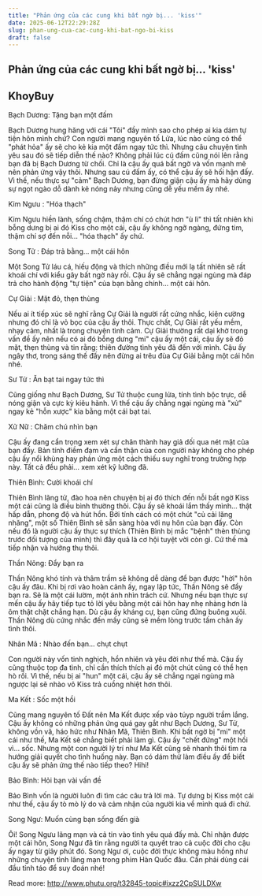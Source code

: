 ```yaml
---
title: "Phản ứng của các cung khi bất ngờ bị... 'kiss'"
date: 2025-06-12T22:29:28Z
slug: phan-ung-cua-cac-cung-khi-bat-ngo-bi-kiss
draft: false
---
```


## Phản ứng của các cung khi bất ngờ bị... 'kiss'

## KhoyBuy

Bạch Dương: Tặng bạn một đấm

Bạch Dương hung hăng với cái "Tôi" đầy mình sao cho phép ai kia dám tự tiện hôn mình chứ? Con người mang nguyên tố Lửa, lúc nào cũng có thể "phát hỏa" ấy sẽ cho kẻ kia một đấm ngay tức thì. Nhưng câu chuyện tình yêu sau đó sẽ tiếp diễn thế nào? Không phải lúc cú đấm cũng nói lên rằng bạn đã bị Bạch Dương từ chối. Chỉ là cậu ấy quá bất ngờ và vốn mạnh mẽ nên phản ứng vậy thôi. Nhưng sau cú đấm ấy, có thể cậu ấy sẽ hối hận đấy. Vì thế, nếu thực sự "cảm" Bạch Dương, bạn đừng giận cậu ấy mà hãy dùng sự ngọt ngào dỗ dành kẻ nóng nảy nhưng cũng dễ yếu mềm ấy nhé.

Kim Ngưu : "Hóa thạch"

Kim Ngưu hiền lành, sống chậm, thậm chí có chút hơn "ù lì" thì tất nhiên khi bỗng dưng bị ai đó Kiss cho một cái, cậu ấy không ngỡ ngàng, đứng tim, thậm chí sợ đến nỗi… "hóa thạch" ấy chứ.

Song Tử : Đáp trả bằng… một cái hôn

Một Song Tử láu cá, hiếu động và thích những điều mới lạ tất nhiên sẽ rất khoái chí với kiểu gây bất ngờ này rồi. Cậu ấy sẽ chẳng ngại ngùng mà đáp trả cho hành động "tự tiện" của bạn bằng chính… một cái hôn.



Cự Giải : Mặt đỏ, thẹn thùng

Nếu ai ít tiếp xúc sẽ nghĩ rằng Cự Giải là người rất cứng nhắc, kiên cường nhưng đó chỉ là vỏ bọc của cậu ấy thôi. Thực chất, Cự Giải rất yếu mềm, nhạy cảm, nhất là trong chuyện tình cảm. Cự Giải thường rất dại khờ trong vấn đề ấy nên nếu có ai đó bỗng dưng "mi" cậu ấy một cái, cậu ấy sẽ đỏ mặt, thẹn thùng và tin rằng: thiên đường tình yêu đã đến với mình. Cậu ấy ngây thơ, trong sáng thế đấy nên đừng ai trêu đùa Cự Giải bằng một cái hôn nhé.

Sư Tử : Ăn bạt tai ngay tức thì

Cũng giống như Bạch Dương, Sư Tử thuộc cung lửa, tính tình bộc trực, dễ nóng giận và cực kỳ kiêu hãnh. Vì thế cậu ấy chẳng ngại ngùng mà "xử" ngay kẻ "hỗn xược" kia bằng một cái bạt tai.

Xử Nữ : Chăm chú nhìn bạn

Cậu ấy đang cẩn trọng xem xét sự chân thành hay giả dối qua nét mặt của bạn đấy. Bản tính điềm đạm và cẩn thận của con người này không cho phép cậu ấy nổi khùng hay phản ứng một cách thiếu suy nghĩ trong trường hợp này. Tất cả đều phải… xem xét kỹ lưỡng đã.

Thiên Bình: Cười khoái chí

Thiên Bình lãng tử, đào hoa nên chuyện bị ai đó thích đến nỗi bất ngờ Kiss một cái cũng là điều bình thường thôi. Cậu ấy sẽ khoái lắm thấy mình… thật hấp dẫn, phong độ và hút hồn. Bởi tính cách có một chút "củ cải lăng nhăng", một số Thiên Bình sẽ sẵn sàng hòa với nụ hôn của bạn đấy. Còn nếu đó là người cậu ấy thực sự thích (Thiên Bình bị mắc "bệnh" thèn thùng trước đối tượng của mình) thì đây quả là cơ hội tuyệt vời còn gì. Cứ thế mà tiếp nhận và hưởng thụ thôi.



Thần Nông: Đẩy bạn ra

Thần Nông khó tính và thâm trầm sẽ không dễ dàng để bạn được "hời" hôn cậu ấy đâu. Khi bị rơi vào hoàn cảnh ấy, ngay lập tức, Thần Nông sẽ đẩy bạn ra. Sẽ là một cái lườm, một ánh nhìn trách cứ. Nhưng nếu bạn thực sự mến cậu ấy hãy tiếp tục tỏ lời yêu bằng một cái hôn hay nhẹ nhàng hơn là ôm thật chặt chẳng hạn. Dù cậu ấy kháng cự, bạn cũng đứng buông xuôi. Thần Nông dù cứng nhắc đến mấy cũng sẽ mềm lòng trước tấm chân ấy tình thôi.

Nhân Mã : Nhào đến bạn… chụt chụt

Con người này vốn tinh nghịch, hồn nhiên và yêu đời như thế mà. Cậu ấy cũng thuộc top đa tình, chỉ cần thích thích ai đó một chút cũng có thể hẹn hò rồi. Vì thế, nếu bị ai "hun" một cái, cậu ấy sẽ chẳng ngại ngùng mà ngược lại sẽ nhào vô Kiss trả cuồng nhiệt hơn thôi.

Ma Kết : Sốc một hồi

Cũng mang nguyên tố Đất nên Ma Kết được xếp vào túyp người trầm lắng. Cậu ấy không có những phản ứng quá gay gắt như Bạch Dương, Sư Tử, không vồn vã, háo hức như Nhân Mã, Thiên Bình. Khi bất ngờ bị "mi" một cái như thế, Ma Kết sẽ chẳng biết phải làm gì. Cậu ấy "chết đứng" một hồi vì… sốc. Nhưng một con người lý trí như Ma Kết cũng sẽ nhanh thôi tìm ra hướng giải quyết cho tình huống này. Bạn có dám thử làm điều ấy để biết cậu ấy sẽ phản ứng thế nào tiếp theo? Hihi!



Bảo Bình: Hỏi bạn vài vấn đề

Bảo Bình vốn là người luôn đi tìm các câu trả lời mà. Tự dưng bị Kiss một cái như thế, cậu ấy tò mò lý do và cảm nhận của người kia về mình quá đi chứ.

Song Ngư: Muốn cùng bạn sống đến già

Ôi! Song Ngưu lãng mạn và cả tin vào tình yêu quá đấy mà. Chỉ nhận được một cái hôn, Song Ngư đã tin rằng người ta quyết trao cả cuộc đời cho cậu ấy ngay từ giây phút đó. Song Ngư ơi, cuộc đời thực không màu hồng như những chuyện tình lãng mạn trong phim Hàn Quốc đâu. Cần phải dùng cái đầu tỉnh táo để suy đoán nhé!

Read more: http://www.phutu.org/t32845-topic#ixzz2CpSULDXw
